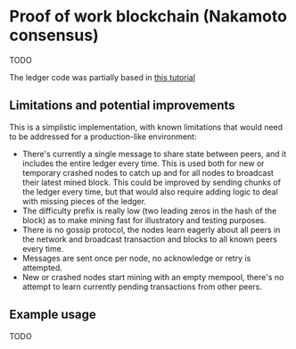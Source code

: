 # Proof of work blockchain (Nakamoto consensus)

TODO

The ledger code was partially based in [this tutorial](https://blog.logrocket.com/how-to-build-a-blockchain-in-rust/)

## Limitations and potential improvements
This is a simplistic implementation, with known limitations that would need to be addressed for a production-like environment:

- There's currently a single message to share state between peers, and it includes the entire ledger every time. This is used both for new or temporary crashed nodes to catch up and for all nodes to broadcast their latest mined block. This could be improved by sending chunks of the ledger every time, but that would also require adding logic to deal with missing pieces of the ledger.
- The difficulty prefix is really low (two leading zeros in the hash of the block) as to make mining fast for illustratory and testing purposes.
- There is no gossip protocol, the nodes learn eagerly about all peers in the network and broadcast transaction and blocks to all known peers every time.
- Messages are sent once per node, no acknowledge or retry is attempted.
- New or crashed nodes start mining with an empty mempool, there's no attempt to learn currently pending transactions from other peers.

## Example usage

TODO
